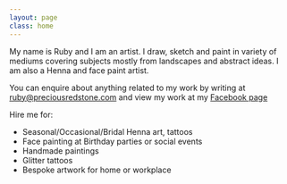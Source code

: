 ```yaml
---
layout: page
class: home
---
```


<p class="lead">My name is Ruby and I am an artist. I draw, sketch and paint in variety of mediums covering subjects mostly from landscapes and abstract ideas. I am also a Henna and face paint artist.</p>

<p class="lead">You can enquire about anything related to my work by writing at <a href="mailto:ruby@preciousredstone.com">ruby@preciousredstone.com</a> and view my work at my <a href="https://facebook.com/PRSArtGallery/photos">Facebook page</a></p>

<p class="lead">Hire me for:</p>
<ul>
  <li>Seasonal/Occasional/Bridal Henna art, tattoos</li>
  <li>Face painting at Birthday parties or social events</li>
  <li>Handmade paintings</li>
  <li>Glitter tattoos</li>
  <li>Bespoke artwork for home or workplace</li>
</ul>
